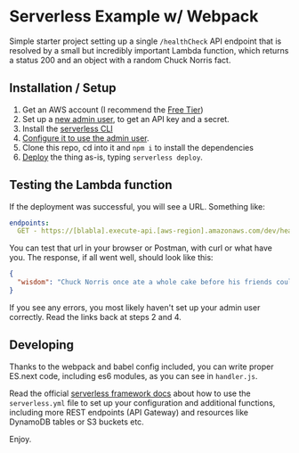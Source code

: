 # Serverless Example w/ Webpack

Simple starter project setting up a single `/healthCheck` API endpoint that is resolved by a small but incredibly important Lambda function,
which returns a status 200 and an object with a random Chuck Norris fact.

## Installation / Setup

1. Get an AWS account (I recommend the [Free Tier](https://aws.amazon.com/free/))
2. Set up a [new admin user](https://serverless.com/framework/docs/providers/aws/guide/credentials#creating-aws-access-keys), to get an API key and a secret.
3. Install the [serverless CLI](https://serverless.com/framework/docs/providers/aws/guide/installation/)
4. [Configure it to use the admin user](https://serverless.com/framework/docs/providers/aws/guide/credentials#setup-with-serverless-config-credentials-command).
5. Clone this repo, cd into it and `npm i` to install the dependencies
6. [Deploy](https://serverless.com/framework/docs/providers/aws/guide/deploying/) the thing as-is, typing `serverless deploy`.

## Testing the Lambda function

If the deployment was successful, you will see a URL. Something like:

```yaml
endpoints:
  GET - https://[blabla].execute-api.[aws-region].amazonaws.com/dev/healthCheck
```

You can test that url in your browser or Postman, with curl or what have you.
The response, if all went well, should look like this:

```json
{
  "wisdom": "Chuck Norris once ate a whole cake before his friends could tell him there was a stripper in it."
}
```

If you see any errors, you most likely haven't set up your admin user correctly. Read the links back at steps 2 and 4.

## Developing

Thanks to the webpack and babel config included, you can write proper ES.next code, including es6 modules, as you can see in `handler.js`.

Read the official [serverless framework docs](https://serverless.com/framework/docs/providers/aws/guide/serverless.yml) about how to use the `serverless.yml` file to set up your configuration and additional functions, including more REST endpoints (API Gateway) and resources like DynamoDB tables or S3 buckets etc.

Enjoy.
